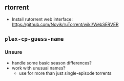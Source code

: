 rtorrent
--------

  * Install rutorrent web interface: https://github.com/Novik/ruTorrent/wiki/WebSERVER


`plex-cp-guess-name`
--------------------

### Unsure

  * handle some basic season differences?
  * work with unusual names?
    * use for more than just single-episode torrents
